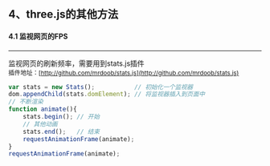 ## 4、three.js的其他方法
#### 4.1 监视网页的FPS
---

监视网页的刷新频率，需要用到stats.js插件  
<span style="font-size: 12px;">插件地址：[http://github.com/mrdoob/stats.js](http://github.com/mrdoob/stats.js)<span>  

```javascript
var stats = new Stats();           // 初始化一个监视器
dom.appendChild(stats.domElement); // 将监视器插入到页面中
// 不断渲染
function animate(){
    stats.begin(); // 开始
    // 其他动画
    stats.end();   // 结束
    requestAnimationFrame(animate);
}
requestAnimationFrame(animate);
```
